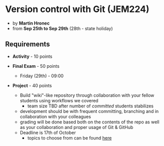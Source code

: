 
# Version control with Git (JEM224) 
* by **Martin Hronec**
* from **Sep 25th to Sep 29th** (28th - state holiday)

## Requirements

* **Activity** - 10 points
* **Final Exam** - 50 points
    * Friday (29th) - 09:00

* **Project** - 40 points
    * Build "wiki"-like repository through collaboration with your fellow students using workflows we covered
        * team size TBD after number of *committed* students stabilizes 
    * development should be with frequent committing, branching and in collaboration with your colleagues
    * grading will be done based both on the contents of the repo as well as your collaboration and proper usage of Git & GitHub
    * Deadline is 17th of October
        * topics to choose from can be found [here](final_project_topics.md)

